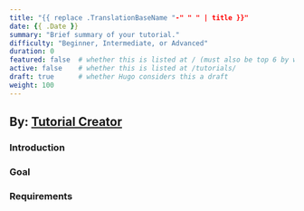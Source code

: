 ```yaml
---
title: "{{ replace .TranslationBaseName "-" " " | title }}"
date: {{ .Date }}
summary: "Brief summary of your tutorial."
difficulty: "Beginner, Intermediate, or Advanced"
duration: 0
featured: false  # whether this is listed at / (must also be top 6 by weight)
active: false    # whether this is listed at /tutorials/
draft: true      # whether Hugo considers this a draft
weight: 100
---
```


## By: [Tutorial Creator](https://github.com/prl-mushr)

### Introduction

### Goal

### Requirements
